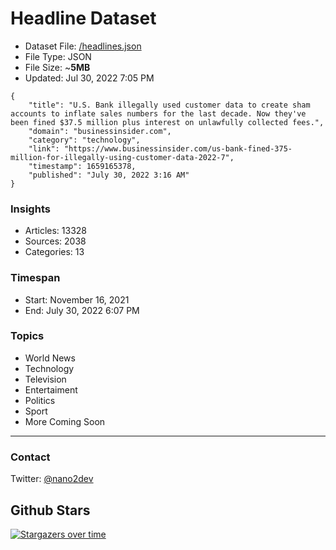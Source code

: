 # Headline Dataset

- Dataset File: [/headlines.json](https://raw.githubusercontent.com/fwd/news/master/headlines.json) 
- File Type: JSON
- File Size: ~**5MB**
- Updated: Jul 30, 2022 7:05 PM

```
{
    "title": "U.S. Bank illegally used customer data to create sham accounts to inflate sales numbers for the last decade. Now they've been fined $37.5 million plus interest on unlawfully collected fees.",
    "domain": "businessinsider.com",
    "category": "technology",
    "link": "https://www.businessinsider.com/us-bank-fined-375-million-for-illegally-using-customer-data-2022-7",
    "timestamp": 1659165378,
    "published": "July 30, 2022 3:16 AM"
}
```

### Insights

- Articles: 13328
- Sources: 2038
- Categories: 13

### Timespan

- Start: November 16, 2021
- End: July 30, 2022 6:07 PM

### Topics

- World News
- Technology
- Television
- Entertaiment
- Politics
- Sport
- More Coming Soon

---

### Contact 

Twitter: [@nano2dev](https://twitter.com/nano2dev)

## Github Stars

[![Stargazers over time](https://starchart.cc/fwd/news.svg)](https://starchart.cc/fwd/news)
	